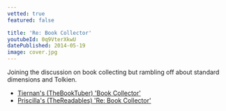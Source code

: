 ```yaml
---
vetted: true
featured: false

title: 'Re: Book Collector'
youtubeId: 0q9VterXkwU
datePublished: 2014-05-19
image: cover.jpg
---
```


Joining the discussion on book collecting but rambling off about standard dimensions and Tolkien.

- [Tiernan's (TheBookTuber) 'Book Collector'](http://youtu.be/h3J7II1bN1w)
- [Priscilla's (TheReadables) 'Re: Book Collector'](https://youtu.be/aulLPUkFIlM)
